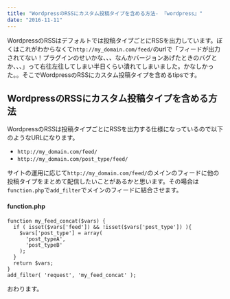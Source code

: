 ```yaml
---
title: "WordpressのRSSにカスタム投稿タイプを含める方法- 『wordpress』"
date: "2016-11-11"
---
```


WordpressのRSSはデフォルトでは投稿タイプごとにRSSを出力しています。ぼくはこれがわからなくて`http://my_domain.com/feed/`のurlで「フィードが出力されてない！プラグインのせいかな、、、なんかバージョンあげたときのバグとか、、、」って右往左往してしまい半日くらい潰れてしまいました。かなしかった。。そこでWordpressのRSSにカスタム投稿タイプを含めるtipsです。

## WordpressのRSSにカスタム投稿タイプを含める方法

WordpressのRSSは投稿タイプごとにRSSを出力する仕様になっているので以下のようなURLになります。

- `http://my_domain.com/feed/`
- `http://my_domain.com/post_type/feed/`

サイトの運用に応じて`http://my_domain.com/feed/`のメインのフィードに他の投稿タイプをまとめて配信したいことがあるかと思います。その場合は`function.php`で`add_filter`でメインのフィードに結合させます。

#### function.php

```
function my_feed_concat($vars) {
  if ( isset($vars['feed']) && !isset($vars['post_type']) ){
    $vars['post_type'] = array(
      'post_typeA',
      'post_typeB'
    );
  }
  return $vars;
}
add_filter( 'request', 'my_feed_concat' );

```

おわります。
